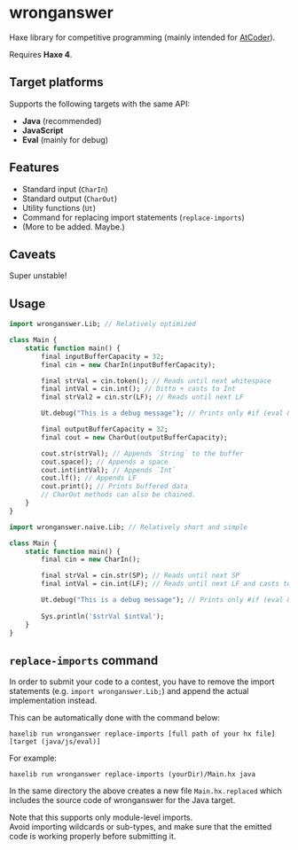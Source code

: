 # wronganswer

Haxe library for competitive programming (mainly intended for [AtCoder](https://atcoder.jp/)).

Requires **Haxe 4**.

## Target platforms

Supports the following targets with the same API:

- **Java** (recommended)
- **JavaScript**
- **Eval** (mainly for debug)

## Features

- Standard input (`CharIn`)
- Standard output (`CharOut`)
- Utility functions (`Ut`)
- Command for replacing import statements (`replace-imports`)
- (More to be added. Maybe.)

## Caveats

Super unstable!

## Usage

```haxe
import wronganswer.Lib; // Relatively optimized

class Main {
	static function main() {
		final inputBufferCapacity = 32;
		final cin = new CharIn(inputBufferCapacity);

		final strVal = cin.token(); // Reads until next whitespace
		final intVal = cin.int(); // Ditto + casts to Int
		final strVal2 = cin.str(LF); // Reads until next LF

		Ut.debug("This is a debug message"); // Prints only #if (eval && debug)

		final outputBufferCapacity = 32;
		final cout = new CharOut(outputBufferCapacity);

		cout.str(strVal); // Appends `String` to the buffer
		cout.space(); // Appends a space
		cout.int(intVal); // Appends `Int`
		cout.lf(); // Appends LF
		cout.print(); // Prints buffered data
		// CharOut methods can also be chained.
	}
}
```

```haxe
import wronganswer.naive.Lib; // Relatively short and simple

class Main {
	static function main() {
		final cin = new CharIn();

		final strVal = cin.str(SP); // Reads until next SP
		final intVal = cin.int(LF); // Reads until next LF and casts to Int

		Ut.debug("This is a debug message"); // Prints only #if (eval && debug)
		
		Sys.println('$strVal $intVal');
	}
}
```

## `replace-imports` command

In order to submit your code to a contest, you have to remove the import statements (e.g. `import wronganswer.Lib;`) and append the actual implementation instead.

This can be automatically done with the command below:

```
haxelib run wronganswer replace-imports [full path of your hx file] [target (java/js/eval)]
```

For example:

```
haxelib run wronganswer replace-imports (yourDir)/Main.hx java
```

In the same directory the above creates a new file `Main.hx.replaced` which includes the source code of wronganswer for the Java target.

Note that this supports only module-level imports.  
Avoid importing wildcards or sub-types, and make sure that the emitted code is working properly before submitting it.
